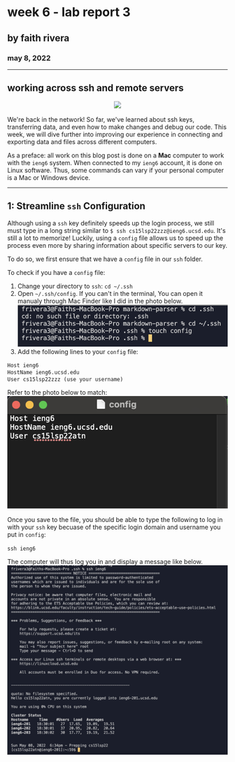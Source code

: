 # week 6 - lab report 3
## by faith rivera
### may 8, 2022

--- 

## working across ssh and remote servers


<p align="center">
  <img src="https://64.media.tumblr.com/b39a0d08b328820d75b7e699dce49b89/tumblr_n1dkqfuJmZ1qc2xm1o1_500.gifv" width="2800">
</p>

We're back in the network! So far, we've learned about ssh keys, transferring data, and even how to make changes and debug our code. This week, we will dive further into improving our experience in connecting and exporting data and files across different computers.

As a preface: all work on this blog post is done on a **Mac** computer to work with the `ieng6` system. When connected to my `ieng6` account, it is done on Linux software. Thus, some commands can vary if your personal computer is a Mac or Windows device.

---

## 1: Streamline `ssh` Configuration
Although using a `ssh` key definitely speeds up the login process, we still must type in a long string similar to `$ ssh cs15lsp22zzz@ieng6.ucsd.edu`. It's still a lot to memorize! Luckily, using a `config` file allows us to speed up the process even more by sharing information about specific servers to our key.

To do so, we first ensure that we have a `config` file in our `ssh` folder.

 To check if you have a `config` file: 
 1. Change your directory to `ssh`: `cd ~/.ssh`
 2. Open `~/.ssh/config`. If you can't in the terminal, You can open it manualy through Mac Finder like I did in the photo below.
 ![check for config](cdconfig1.png)
 3. Add the following lines to your `config` file:
``` 
Host ieng6
HostName ieng6.ucsd.edu
User cs15lsp22zzz (use your username)
```
Refer to the photo below to match:
![config file lines](configlines.png)

Once you save to the file, you should be able to type the following to log in with your `ssh` key becuase of the specific login domain and username you put in `config`:

`ssh ieng6`

The computer will thus log you in and display a message like below.
![configured login to ieng server](configlogin.png)